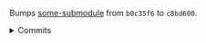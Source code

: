 Bumps [some-submodule](https://github.com/updates-org/some-submodule) from `b0c35f6` to `c8bd600`.
<details>
<summary>Commits</summary>
<ul>
<li><a href="https://github.com/updates-org/some-submodule/commit/c8bd600e1a700d4ca327afcac1e85c1bbb76c190"><code>c8bd600</code></a> add foo bar bumps updates baz release check job (<a href="https://redirect.github.com/updates-org/some-submodule/issues/67">#67</a>)</li>
<li><a href="https://github.com/updates-org/some-submodule/commit/5cbded0898864d736a41c6952103922edb7d8af6"><code>5cbded0</code></a> Refactor foo bar bumps updates baz recipes (<a href="https://redirect.github.com/updates-org/some-submodule/issues/66">#66</a>)</li>
<li><a href="https://github.com/updates-org/some-submodule/commit/ceea1d4b5f81940e8c3d23c66753611e9696c81c"><code>ceea1d4</code></a> add ssh-agent cleanup (<a href="https://redirect.github.com/updates-org/some-submodule/issues/65">#65</a>)</li>
<li>See full diff in <a href="https://github.com/updates-org/some-submodule/compare/b0c35f64fccdadc182bdc0da64162ecf59758a0a...c8bd600e1a700d4ca327afcac1e85c1bbb76c190">compare view</a></li>
</ul>
</details>
<br />

